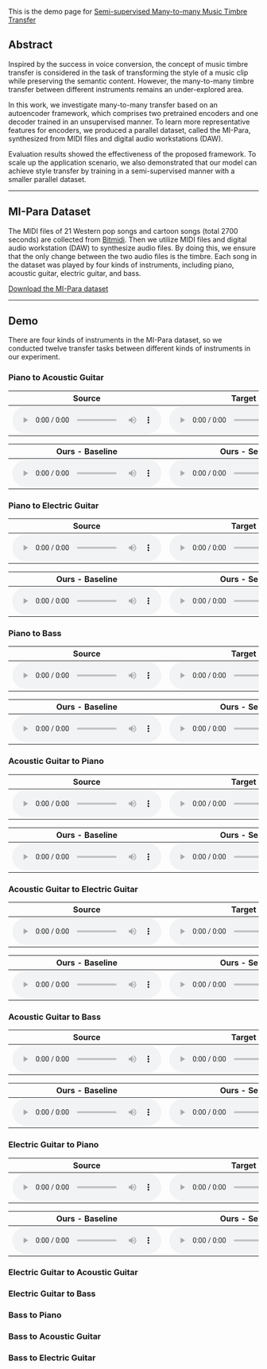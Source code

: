 This is the demo page for [Semi-supervised Many-to-many Music Timbre Transfer](https://github.com/sumfish/music-style-transfer)

## Abstract
Inspired by the success in voice conversion, the concept of music timbre transfer is considered in the task of transforming the style of a music clip while preserving the semantic content. However, the many-to-many timbre transfer between different instruments remains an under-explored area. 

In this work, we investigate many-to-many transfer based on an autoencoder framework, which comprises two pretrained encoders and one decoder trained in an unsupervised manner. To learn more representative features for encoders, we produced a parallel dataset, called the MI-Para, synthesized from MIDI files and digital audio workstations (DAW). 

Evaluation results showed the effectiveness of the proposed framework. To scale up the application scenario, we also demonstrated that our model can achieve style transfer by training in a semi-supervised manner with a smaller parallel dataset.

-------
## MI-Para Dataset

The MIDI files of 21 Western pop songs and cartoon songs (total 2700 seconds) are collected from [Bitmidi](https://bitmidi.com/). Then we utilize MIDI files and digital audio workstation (DAW) to synthesize audio files. By doing this, we ensure that the only change between the two audio files is the timbre. Each song in the dataset was played by four kinds of instruments, including piano, acoustic guitar, electric guitar, and bass.

[Download the MI-Para dataset]()

-------
## Demo
There are four kinds of instruments in the MI-Para dataset, so we conducted twelve transfer tasks between different kinds of instruments in our experiment.

### Piano to Acoustic Guitar

Source | Target | 
------------ | ------------- | 
<audio src="Res_demopage/source/piano_10.mp3" controls preload></audio> | <audio src="Res_demopage/target/ag.mp3" controls preload></audio> |

Ours - Baseline | Ours - Semi | 
------------- | ------------- |
<audio src="Res_demopage/base/p2ag_10_2.mp3" controls preload></audio> | <audio src="Res_demopage/semi/p2ag_10_2.wav" controls preload></audio> |

### Piano to Electric Guitar

Source | Target | 
------------ | ------------- | 
<audio src="Res_demopage/source/piano_04.mp3" controls preload></audio> | <audio src="Res_demopage/target/eg.mp3" controls preload></audio> |

Ours - Baseline | Ours - Semi | 
------------- | ------------- |
<audio src="Res_demopage/base/p2eg_04_2.mp3" controls preload></audio> | <audio src="Res_demopage/semi/p2eg_04_2.wav" controls preload></audio> |

### Piano to Bass

Source | Target | 
------------ | ------------- | 
<audio src="Res_demopage/source/piano_09.mp3" controls preload></audio> | <audio src="Res_demopage/target/bass.mp3" controls preload></audio> |

Ours - Baseline | Ours - Semi | 
------------- | ------------- |
<audio src="Res_demopage/base/p2bass_09_2.mp3" controls preload></audio> | <audio src="Res_demopage/semi/p2bass_09_2.wav" controls preload></audio> |

### Acoustic Guitar to Piano

Source | Target | 
------------ | ------------- | 
<audio src="Res_demopage/source/ag_10.mp3" controls preload></audio> | <audio src="Res_demopage/target/ag.mp3" controls preload></audio> |

Ours - Baseline | Ours - Semi | 
------------- | ------------- |
<audio src="Res_demopage/base/ag2p_10_2.mp3" controls preload></audio> | <audio src="Res_demopage/semi/ag2p_10_2.wav" controls preload></audio> |

### Acoustic Guitar to Electric Guitar

Source | Target | 
------------ | ------------- | 
<audio src="Res_demopage/source/ag_10.mp3" controls preload></audio> | <audio src="Res_demopage/target/eg.mp3" controls preload></audio> |

Ours - Baseline | Ours - Semi | 
------------- | ------------- |
<audio src="Res_demopage/base/ag2eg_10_2.mp3" controls preload></audio> | <audio src="Res_demopage/semi/ag2eg_10_2.wav" controls preload></audio> |

### Acoustic Guitar to Bass

Source | Target | 
------------ | ------------- | 
<audio src="Res_demopage/source/ag_09.mp3" controls preload></audio> | <audio src="Res_demopage/target/bass.mp3" controls preload></audio> |

Ours - Baseline | Ours - Semi | 
------------- | ------------- |
<audio src="Res_demopage/base/ag2bass_09_2.mp3" controls preload></audio> | <audio src="Res_demopage/semi/ag2bass_09_2.wav" controls preload></audio> |

### Electric Guitar to Piano

Source | Target | 
------------ | ------------- | 
<audio src="Res_demopage/source/eg_04.mp3" controls preload></audio> | <audio src="Res_demopage/target/piano.mp3" controls preload></audio> |

Ours - Baseline | Ours - Semi | 
------------- | ------------- |
<audio src="Res_demopage/base/eg2p_04_2.mp3" controls preload></audio> | <audio src="Res_demopage/semi/eg2p_04_2.wav" controls preload></audio> |

### Electric Guitar to Acoustic Guitar

### Electric Guitar to Bass

### Bass to Piano

### Bass to Acoustic Guitar

### Bass to Electric Guitar
